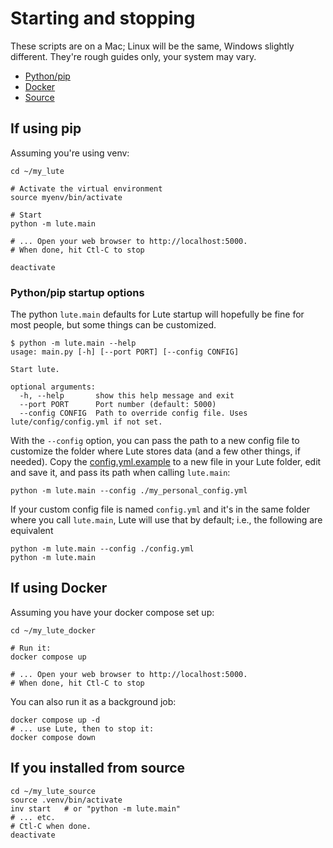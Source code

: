 # Starting and stopping

These scripts are on a Mac; Linux will be the same, Windows slightly different.  They're rough guides only, your system may vary.

* [Python/pip](#if-using-pip)
* [Docker](#if-using-docker)
* [Source](#if-you-installed-from-source)

## If using pip

Assuming you're using venv:

```
cd ~/my_lute

# Activate the virtual environment
source myenv/bin/activate

# Start
python -m lute.main

# ... Open your web browser to http://localhost:5000.
# When done, hit Ctl-C to stop

deactivate
```

### Python/pip startup options

The python `lute.main` defaults for Lute startup will hopefully be
fine for most people, but some things can be customized.

```
$ python -m lute.main --help
usage: main.py [-h] [--port PORT] [--config CONFIG]

Start lute.

optional arguments:
  -h, --help       show this help message and exit
  --port PORT      Port number (default: 5000)
  --config CONFIG  Path to override config file. Uses lute/config/config.yml if not set.
```

With the `--config` option, you can pass the path to a new config file
to customize the folder where Lute stores data (and a few other
things, if needed).  Copy the
[config.yml.example](https://raw.githubusercontent.com/jzohrab/lute-v3/master/lute/config/config.yml.example)
to a new file in your Lute folder, edit and save it, and pass its path
when calling `lute.main`:

```
python -m lute.main --config ./my_personal_config.yml
```

If your custom config file is named `config.yml` and it's in the same folder where you call `lute.main`, Lute will use that by default; i.e., the following are equivalent

```
python -m lute.main --config ./config.yml
python -m lute.main
```


## If using Docker

Assuming you have your docker compose set up:

```
cd ~/my_lute_docker

# Run it:
docker compose up

# ... Open your web browser to http://localhost:5000.
# When done, hit Ctl-C to stop
```

You can also run it as a background job:

```
docker compose up -d
# ... use Lute, then to stop it:
docker compose down
```

## If you installed from source

```
cd ~/my_lute_source
source .venv/bin/activate
inv start   # or "python -m lute.main"
# ... etc.
# Ctl-C when done.
deactivate
```